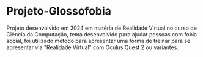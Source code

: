 # Projeto-Glossofobia
Projeto desenvolvido em 2024 em matéria de Realidade Virtual no curso de Ciência da Computação, tema desenvolvido para ajudar pessoas com fobia social, foi utilizado método para apresentar uma forma de treinar para se apresentar via "Realidade Virtual" com Oculus Quest 2 ou variantes.

